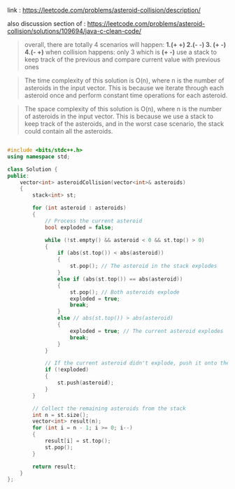 link : https://leetcode.com/problems/asteroid-collision/description/  

also discussion section of : https://leetcode.com/problems/asteroid-collision/solutions/109694/java-c-clean-code/

> overall, there are totally 4 scenarios will happen: **1.(+ +)  2.(- -)  3. (+ -)  4.(- +)**
when collision happens: only 3 which is **(+ -)**
use a stack to keep track of the previous and compare current value with previous ones

>The time complexity of this solution is O(n), where n is the number of asteroids in the input vector. This is because we iterate through each asteroid once and perform constant time operations for each asteroid.

>The space complexity of this solution is O(n), where n is the number of asteroids in the input vector. This is because we use a stack to keep track of the asteroids, and in the worst case scenario, the stack could contain all the asteroids.

```cpp

#include <bits/stdc++.h>
using namespace std;

class Solution {
public:
    vector<int> asteroidCollision(vector<int>& asteroids) 
    {
        stack<int> st;

        for (int asteroid : asteroids) 
        {
            // Process the current asteroid
            bool exploded = false;

            while (!st.empty() && asteroid < 0 && st.top() > 0) 
            {
                if (abs(st.top()) < abs(asteroid)) 
                {
                    st.pop(); // The asteroid in the stack explodes
                } 
                else if (abs(st.top()) == abs(asteroid)) 
                {
                    st.pop(); // Both asteroids explode
                    exploded = true;
                    break;
                } 
                else // abs(st.top()) > abs(asteroid)
                {
                    exploded = true; // The current asteroid explodes
                    break;
                }
            }

            // If the current asteroid didn't explode, push it onto the stack
            if (!exploded) 
            {
                st.push(asteroid);
            }
        }

        // Collect the remaining asteroids from the stack
        int n = st.size();
        vector<int> result(n);
        for (int i = n - 1; i >= 0; i--) 
        {
            result[i] = st.top();
            st.pop();
        }

        return result;
    }
};

```
